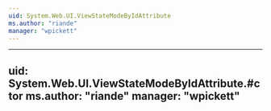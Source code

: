 ```yaml
---
uid: System.Web.UI.ViewStateModeByIdAttribute
ms.author: "riande"
manager: "wpickett"
---
```


---
uid: System.Web.UI.ViewStateModeByIdAttribute.#ctor
ms.author: "riande"
manager: "wpickett"
---
